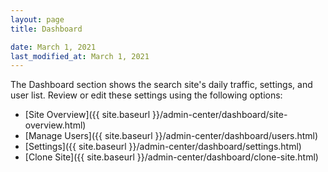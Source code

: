 ```yaml
---
layout: page
title: Dashboard

date: March 1, 2021
last_modified_at: March 1, 2021
---
```


<i class="icon-dashboard"></i> The Dashboard section shows the search site's daily traffic, settings, and user list. Review or edit these settings using the following options:

* [Site Overview]({{ site.baseurl }}/admin-center/dashboard/site-overview.html)
* [Manage Users]({{ site.baseurl }}/admin-center/dashboard/users.html)
* [Settings]({{ site.baseurl }}/admin-center/dashboard/settings.html)
* [Clone Site]({{ site.baseurl }}/admin-center/dashboard/clone-site.html)